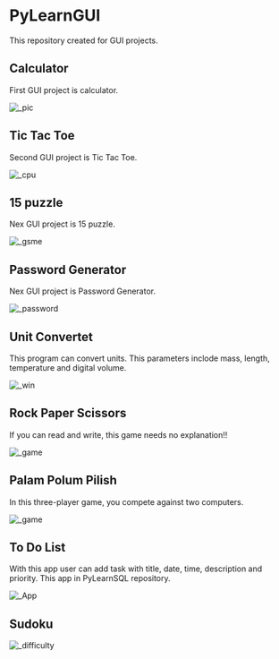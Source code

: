 # PyLearnGUI

This repository created for GUI projects.

## Calculator

First GUI project is calculator.


![_pic](https://user-images.githubusercontent.com/43343453/216264301-e70b651a-b745-4e7f-aa3e-94a7639e4950.png)

## Tic Tac Toe

Second GUI project is Tic Tac Toe.

![_cpu](https://user-images.githubusercontent.com/43343453/216640546-db2070e3-fe3c-483a-be74-2bd77f32043f.png)


## 15 puzzle

Nex GUI project is 15 puzzle.

![_gsme](https://user-images.githubusercontent.com/43343453/218018815-4de1e677-7377-462c-9039-067f71964550.png)


## Password Generator

Nex GUI project is Password Generator.

![_password](https://user-images.githubusercontent.com/43343453/218064402-09eaa505-ae71-4f71-b799-20e03b6fc955.png)


## Unit Convertet

This program can convert units. This parameters inclode mass, length, temperature and digital volume.

![_win](https://user-images.githubusercontent.com/43343453/218254665-974b2d6e-ba85-4efa-b08a-6e09451d28ea.png)


## Rock Paper Scissors

If you can read and write, this game needs no explanation!!

![_game](https://user-images.githubusercontent.com/43343453/218266227-6d2275ea-6338-4043-b6bf-c5a0418f17c2.png)

## Palam Polum Pilish

In this three-player game, you compete against two computers.


![_game](https://user-images.githubusercontent.com/43343453/219446401-5b6dbdd5-233e-43ca-a633-dd170de7190c.png)


## To Do List

With this app user can add task with title, date, time, description and priority. This app in PyLearnSQL repository.


![_App](https://user-images.githubusercontent.com/43343453/222894369-1b555f19-1814-4fe2-a485-7a0f8aba56d1.png)


## Sudoku

![_difficulty](https://user-images.githubusercontent.com/43343453/224332673-e1c0b808-2133-424c-9cc0-770a24ce6c5f.png)
